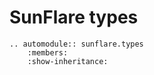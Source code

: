 # SunFlare types

```{eval-rst}
.. automodule:: sunflare.types
    :members:
    :show-inheritance:
```
